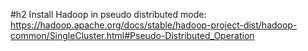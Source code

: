 #h2
Install Hadoop in pseudo distributed mode:
https://hadoop.apache.org/docs/stable/hadoop-project-dist/hadoop-common/SingleCluster.html#Pseudo-Distributed_Operation

